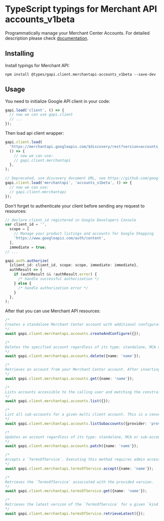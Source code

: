 # TypeScript typings for Merchant API accounts_v1beta

Programmatically manage your Merchant Center Accounts.
For detailed description please check [documentation](https://developers.devsite.corp.google.com/merchant/api).

## Installing

Install typings for Merchant API:

```
npm install @types/gapi.client.merchantapi-accounts_v1beta --save-dev
```

## Usage

You need to initialize Google API client in your code:

```typescript
gapi.load('client', () => {
  // now we can use gapi.client
  // ...
});
```

Then load api client wrapper:

```typescript
gapi.client.load(
  'https://merchantapi.googleapis.com/$discovery/rest?version=accounts_v1beta',
  () => {
    // now we can use:
    // gapi.client.merchantapi
  },
);
```

```typescript
// Deprecated, use discovery document URL, see https://github.com/google/google-api-javascript-client/blob/master/docs/reference.md#----gapiclientloadname----version----callback--
gapi.client.load('merchantapi', 'accounts_v1beta', () => {
  // now we can use:
  // gapi.client.merchantapi
});
```

Don't forget to authenticate your client before sending any request to resources:

```typescript
// declare client_id registered in Google Developers Console
var client_id = '',
  scope = [
    // Manage your product listings and accounts for Google Shopping
    'https://www.googleapis.com/auth/content',
  ],
  immediate = true;
// ...

gapi.auth.authorize(
  {client_id: client_id, scope: scope, immediate: immediate},
  authResult => {
    if (authResult && !authResult.error) {
      /* handle successful authorization */
    } else {
      /* handle authorization error */
    }
  },
);
```

After that you can use Merchant API resources: <!-- TODO: make this work for multiple namespaces -->

```typescript
/*
Creates a standalone Merchant Center account with additional configuration. Adds the user that makes the request as an admin for the new account.
*/
await gapi.client.merchantapi.accounts.createAndConfigure({});

/*
Deletes the specified account regardless of its type: standalone, MCA or sub-account. Deleting an MCA leads to the deletion of all of its sub-accounts. Executing this method requires admin access. The deletion succeeds only if the account does not provide services to any other account and has no processed offers. You can use the `force` parameter to override this.
*/
await gapi.client.merchantapi.accounts.delete({name: 'name'});

/*
Retrieves an account from your Merchant Center account. After inserting, updating, or deleting an account, it may take several minutes before changes take effect.
*/
await gapi.client.merchantapi.accounts.get({name: 'name'});

/*
Lists accounts accessible to the calling user and matching the constraints of the request such as page size or filters. This is not just listing the sub-accounts of an MCA, but all accounts the calling user has access to including other MCAs, linked accounts, standalone accounts and so on. If no filter is provided, then it returns accounts the user is directly added to.
*/
await gapi.client.merchantapi.accounts.list({});

/*
List all sub-accounts for a given multi client account. This is a convenience wrapper for the more powerful `ListAccounts` method. This method will produce the same results as calling `ListsAccounts` with the following filter: `relationship(providerId={parent} AND service(type="ACCOUNT_AGGREGATION"))`
*/
await gapi.client.merchantapi.accounts.listSubaccounts({provider: 'provider'});

/*
Updates an account regardless of its type: standalone, MCA or sub-account. Executing this method requires admin access.
*/
await gapi.client.merchantapi.accounts.patch({name: 'name'});

/*
Accepts a `TermsOfService`. Executing this method requires admin access.
*/
await gapi.client.merchantapi.termsOfService.accept({name: 'name'});

/*
Retrieves the `TermsOfService` associated with the provided version.
*/
await gapi.client.merchantapi.termsOfService.get({name: 'name'});

/*
Retrieves the latest version of the `TermsOfService` for a given `kind` and `region_code`.
*/
await gapi.client.merchantapi.termsOfService.retrieveLatest({});
```

